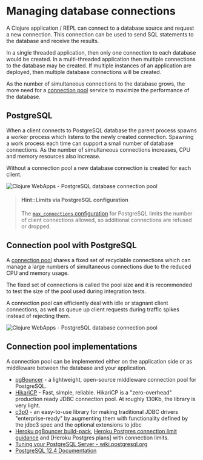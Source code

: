 # Managing database connections

A Clojure application / REPL can connect to a database source and request a new connection.  This connection can be used to send SQL statements to the database and receive the results.

In a single threaded application, then only one connection to each database would be created.  In a multi-threaded application then multiple connections to the database may be created.  If multiple instances of an application are deployed, then multiple database connections will be created.

As the number of simultaneous connections to the database grows, the more need for a [connection pool](http://en.wikipedia.org/wiki/Connection_pool) service to maximize the performance of the database.


## PostgreSQL

When a client connects to PostgreSQL database the parent process spawns a worker process which listens to the newly created connection. Spawning a work process each time can support a small number of database connections. As the number of simultaneous connections increases, CPU and memory resources also increase.

Without a connection pool a new database connection is created for each client.

![Clojure WebApps - PostgreSQL database connection pool](https://raw.githubusercontent.com/practicalli/graphic-design/live/practicalli-clojure-webapps-database-postgres-no-connection-pool.png)

> #### Hint::Limits via PostgreSQL configuration
> The [`max_connections` configuration](https://www.postgresql.org/docs/12/runtime-config-connection.html) for PostgreSQL limits the number of client connections allowed, so additional connections are refused or dropped.


## Connection pool with PostgreSQL

A [connection pool](http://en.wikipedia.org/wiki/Connection_pool) shares a fixed set of recyclable connections which can manage a large numbers of simultaneous connections due to the reduced CPU and memory usage.

The fixed set of connections is called the pool size and it is recommended to test the size of the pool used during integration tests.

A connection pool can efficiently deal with idle or stagnant client connections, as well as queue up client requests during traffic spikes instead of rejecting them.

![Clojure WebApps - PostgreSQL database connection pool](https://raw.githubusercontent.com/practicalli/graphic-design/live/practicalli-clojure-webapps-database-postgres-connection-pool.png)


## Connection pool implementations

A connection pool can be implemented either on the application side or as middleware between the database and your application.

* [pgBouncer](http://www.pgbouncer.org/) - a lightweight, open-source middleware connection pool for PostgreSQL.
* [HikariCP](https://github.com/brettwooldridge/HikariCP) - Fast, simple, reliable. HikariCP is a "zero-overhead" production ready JDBC connection pool. At roughly 130Kb, the library is very light.
* [c3p0](https://www.mchange.com/projects/c3p0/) - an easy-to-use library for making traditional JDBC drivers "enterprise-ready" by augmenting them with functionality defined by the jdbc3 spec and the optional extensions to jdbc
* [Heroku pgBouncer build-pack](https://github.com/gregburek/heroku-buildpack-pgbouncer), [Heroku Postgres connection limit guidance](https://blog.heroku.com/connection_limit_guidance) and [Heroku Postgres plans] with connection limits.
* [Tuning your PostgreSQL Server - wiki.postgresql.org](https://wiki.postgresql.org/wiki/Tuning_Your_PostgreSQL_Server)
* [PostgreSQL  12.4 Documentation](https://www.postgresql.org/docs/12/index.html)
